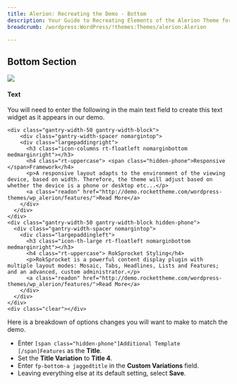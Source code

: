 ```yaml
---
title: Alerion: Recreating the Demo - Bottom
description: Your Guide to Recreating Elements of the Alerion Theme for WordPress
breadcrumb: /wordpress:WordPress/!themes:Themes/alerion:Alerion

---
```


Bottom Section
-----

![][demo]

#### Text
You will need to enter the following in the main text field to create this text widget as it appears in our demo. 

~~~
<div class="gantry-width-50 gantry-width-block">
    <div class="gantry-width-spacer nomargintop">
    <div class="largepaddingright"> 
      <h3 class="icon-columns rt-floatleft nomarginbottom medmarginright"></h3>
      <h4 class="rt-uppercase"> <span class="hidden-phone">Responsive </span>Framework</h4>
      <p>A responsive layout adapts to the environment of the viewing device, based on width. Therefore, the theme will adjust based on whether the device is a phone or desktop etc...</p>
      <a class="readon" href="http://demo.rockettheme.com/wordpress-themes/wp_alerion/features/">Read More</a>
    </div>
  </div>
</div>
<div class="gantry-width-50 gantry-width-block hidden-phone">
  <div class="gantry-width-spacer nomargintop">
    <div class="largepaddingleft">
      <h3 class="icon-th-large rt-floatleft nomarginbottom medmarginright"></h3>
      <h4 class="rt-uppercase"> RokSprocket Styling</h4>
      <p>RokSprocket is a powerful content display plugin with multiple layout modes: Mosaic, Tabs, Headlines, Lists and Features; and an advanced, custom administrator.</p>
      <a class="readon" href="http://demo.rockettheme.com/wordpress-themes/wp_alerion/features/">Read More</a>
    </div>
  </div>
</div>
<div class="clear"></div>
~~~

Here is a breakdown of options changes you will want to make to match the demo.

* Enter `[span class="hidden-phone"]Additional Template [/span]Features` as the **Title**.
* Set the **Title Variation** to **Title 4**.
* Enter `fp-bottom-a jaggedtitle` in the **Custom Variations** field.
* Leaving everything else at its default setting, select **Save**.

[demo]: assets/demo_12.jpg
